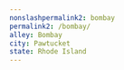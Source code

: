```yaml
---
﻿nonslashpermalink2: bombay
permalink2: /bombay/
alley: Bombay
city: Pawtucket
state: Rhode Island
---
```

